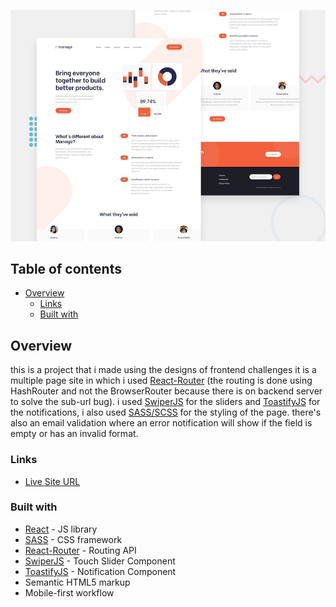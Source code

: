 ![](./screenshot.jpg)

## Table of contents

- [Overview](#overview)
  - [Links](#links)
  - [Built with](#built-with)

## Overview

this is a project that i made using the designs of frontend challenges
it is a multiple page site in which i used [React-Router](https://reactrouter.com/en/main) (the routing
is done using HashRouter and not the BrowserRouter because there is
on backend server to solve the sub-url bug). i used [SwiperJS](https://swiperjs.com/) for the
sliders and [ToastifyJS](https://www.npmjs.com/package/toastify-js?activeTab=readme) for the notifications, i also used [SASS/SCSS](https://sass-lang.com/) for
the styling of the page. there's also an email validation where an error
notification will show if the field is empty or has an invalid format.

### Links

- [Live Site URL](https://yacinekahlerras.github.io/manage-landing-page/)

### Built with

- [React](https://reactjs.org/) - JS library
- [SASS](https://sass-lang.com/) - CSS framework
- [React-Router](https://reactrouter.com/en/main) - Routing API
- [SwiperJS](https://swiperjs.com/) - Touch Slider Component
- [ToastifyJS](https://www.npmjs.com/package/toastify-js?activeTab=readme) - Notification Component
- Semantic HTML5 markup
- Mobile-first workflow
